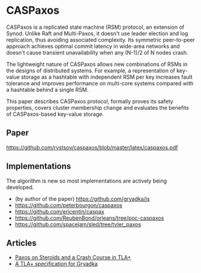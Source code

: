 # CASPaxos

CASPaxos is a replicated state machine (RSM) protocol, an extension of Synod. Unlike Raft and Multi-Paxos, it doesn't use leader election and log replication, thus avoiding associated complexity. Its symmetric peer-to-peer approach achieves optimal commit latency in wide-area networks and doesn't cause transient unavailability when any (N-1)/2 of N nodes crash.

The lightweight nature of CASPaxos allows new combinations of RSMs in the designs of distributed systems. For example, a representation of key-value storage as a hashtable with independent RSM per key increases fault tolerance and improves performance on multi-core systems compared with a hashtable behind a single RSM.

This paper describes CASPaxos protocol, formally proves its safety properties, covers cluster membership change and evaluates the benefits of CASPaxos-based key-value storage.

## Paper

https://github.com/rystsov/caspaxos/blob/master/latex/caspaxos.pdf

## Implementations

The algorithm is new so most implementations are actively being developed. 

 * (by author of the paper) https://github.com/gryadka/js
 * https://github.com/peterbourgon/caspaxos
 * https://github.com/ericentin/caspax
 * https://github.com/ReubenBond/orleans/tree/poc-caspaxos
 * https://github.com/spacejam/sled/tree/tyler_paxos

## Articles

 * [Paxos on Steroids and a Crash Course in TLA+](https://tschottdorf.github.io/single-decree-paxos-tla-compare-and-swap)
 * [A TLA+ specification for Gryadka](https://medium.com/@grogepodge/tla-specification-for-gryadka-c80cd625944e)

